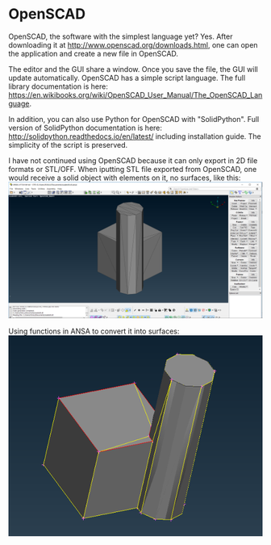 # OpenSCAD
OpenSCAD, the software with the simplest language yet? Yes.
After downloading it at http://www.openscad.org/downloads.html, one can open the application and create a new file in OpenSCAD.

The editor and the GUI share a window. Once you save the file, the GUI will update automatically.
OpenSCAD has a simple script language. The full library documentation is here: https://en.wikibooks.org/wiki/OpenSCAD_User_Manual/The_OpenSCAD_Language.

In addition, you can also use Python for OpenSCAD with "SolidPython". Full version of SolidPython documentation is here: http://solidpython.readthedocs.io/en/latest/ including installation guide. The simplicity of the script is preserved.

I have not continued using OpenSCAD because it can only export in 2D file formats or STL/OFF. When iputting STL file exported from OpenSCAD, one would receive a solid object with elements on it, no surfaces, like this:
![ex](https://github.com/miaonaise/ABB-Summer-2017/blob/master/OpenSCAD/ansa-scadimport.PNG)

Using functions in ANSA to convert it into surfaces:
![exx](https://github.com/miaonaise/ABB-Summer-2017/blob/master/OpenSCAD/ansa-scadsurface.PNG)

